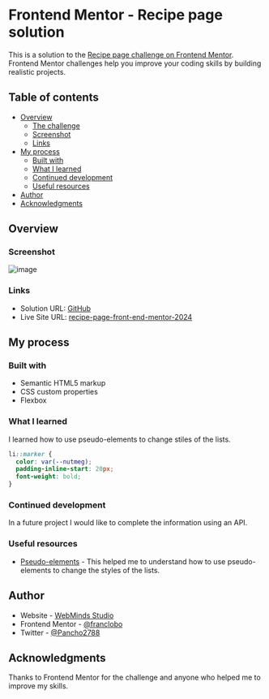 # Frontend Mentor - Recipe page solution

This is a solution to the [Recipe page challenge on Frontend Mentor](https://www.frontendmentor.io/challenges/recipe-page-KiTsR8QQKm). Frontend Mentor challenges help you improve your coding skills by building realistic projects. 

## Table of contents

- [Overview](#overview)
  - [The challenge](#the-challenge)
  - [Screenshot](#screenshot)
  - [Links](#links)
- [My process](#my-process)
  - [Built with](#built-with)
  - [What I learned](#what-i-learned)
  - [Continued development](#continued-development)
  - [Useful resources](#useful-resources)
- [Author](#author)
- [Acknowledgments](#acknowledgments)

## Overview

### Screenshot

![image](https://github.com/franclobo/recipe-page/assets/58642949/07063557-f01a-48fe-ae15-5f0d6d39825e)

### Links

- Solution URL: [GitHub](https://github.com/franclobo/recipe-page)
- Live Site URL: [recipe-page-front-end-mentor-2024](https://recipe-page-front-end-mentor-2024.netlify.app/)

## My process

### Built with

- Semantic HTML5 markup
- CSS custom properties
- Flexbox

### What I learned

I learned how to use pseudo-elements to change stiles of the lists.

```css
li::marker {
  color: var(--nutmeg);
  padding-inline-start: 20px;
  font-weight: bold;
}
```

### Continued development

In a future project I would like to complete the information using an API.

### Useful resources

- [Pseudo-elements](https://developer.mozilla.org/en-US/docs/Web/CSS/::marker) - This helped me to understand how to use pseudo-elements to change the styles of the lists.

## Author

- Website - [WebMinds Studio](https://www.webmindsstudio.com/)
- Frontend Mentor - [@franclobo](https://www.frontendmentor.io/profile/franclobo)
- Twitter - [@Pancho2788](https://twitter.com/Pancho2788)

## Acknowledgments

Thanks to Frontend Mentor for the challenge and anyone who helped me to improve my skills.

